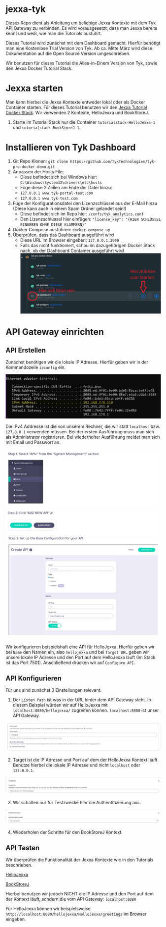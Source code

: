 # jexxa-tyk
Dieses Repo dient als Anleitung um beliebige Jexxa Kontexte mit dem Tyk API Gateway zu verbinden. Es wird vorausgesetzt, dass man Jexxa bereits kennt und weiß, wie man die Tutorials ausführt.

Dieses Tutorial wird zunächst mit dem Dashboard gemacht. Hierfür benötigt man eine Kostenlose Trial Version von Tyk. Ab ca. Mitte März wird diese Dokumentation auf die Open Source Version umgeschrieben.

Wir benutzen für dieses Tutorial die Alles-in-Einem Version von Tyk, sowie den Jexxa Docker Tutorial Stack. 

# Jexxa starten

Man kann hierbei die Jexxa Kontexte entweder lokal oder als Docker Container starten. Für dieses Tutorial benutzen wir den [Jexxa Tutorial Docker Stack](https://github.com/repplix/JexxaTutorials/blob/main/deploy/docker-compose.yml). Wir verwenden 2 Kontexte, HelloJexxa und BookStoreJ.

1) Starte im Tutorial Stack nur die Container `tutorialstack-HelloJexxa-1` und `tutorialstack-BookStoreJ-1`.


# Installieren von Tyk Dashboard

1) Git Repo Klonen: `git clone https://github.com/TykTechnologies/tyk-pro-docker-demo.git`
2) Anpassen der Hosts File:
   - Diese befindet sich bei Windows hier: `C:\Windows\System32\drivers\etc\hosts`
   - Füge diese 2 Zeilen am Ende der Datei hinzu:
   - `127.0.0.1 www.tyk-portal-test.com`
   - `127.0.0.1 www.tyk-test.com`
3) Füge der Konfigurationsdatei den Lizenzschlüssel aus der E-Mail hinzu (Diese kann auch in einem Spam Ordner gelandet sein!)
   - Diese befindet sich im Repo hier: `/confs/tyk_analytics.conf`
   - Den Lizenzschlüssel hier einfügen: `"license_key": "{HIER SCHLÜSSEL EINGEBEN OHNE DIESE KLAMMERN}"`
4) Docker Compose ausführen: `docker-compose up`
5) Überprüfen, dass das Dashboard ausgeführt wird
   - Diese URL im Browser eingeben: `127.0.0.1:3000`
   - Falls das nicht funktioniert, schau im dazugehörigen Docker Stack nach, ob der Dashboard Container ausgeführt wird
   ![Bild](https://github.com/paul-priv/jexxa-tyk/blob/main/Screenshots/Dashboard_Einschalten.jpg?raw=true)



# API Gateway einrichten

## API Erstellen

Zunächst benötigen wir die lokale IP Adresse. Hierfür geben wir in der Kommandozeile `ipconfig` ein.

![Bild](https://github.com/paul-priv/jexxa-tyk/blob/main/Screenshots/Lokale_IP_Adresse_Finden.jpg?raw=true)

Die IPv4 Addresse ist die von unserem Rechner, die wir statt `localhost` bzw. `127.0.0.1` verwenden müssen.
Bei der ersten Ausführung muss man sich als Administrator registrieren. Bei wiederholter Ausführung meldet man sich mit Email und Passwort an.

![Bild](https://github.com/paul-priv/jexxa-tyk/blob/main/Screenshots/API_Erstellen_Tyk_1.jpg?raw=true)
![Bild](https://github.com/paul-priv/jexxa-tyk/blob/main/Screenshots/API_Erstellen_Tyk_2.jpg?raw=true)
![Bild](https://github.com/paul-priv/jexxa-tyk/blob/main/Screenshots/API_Erstellen_Tyk_3.jpg?raw=true)

Wir konfigurieren beispielshaft eine API für HelloJexxa. Hierfür geben wir bei `Name` den Namen ein, also `hellojexxa` und bei `Target URL` geben wir unsere lokale IP Adresse und den Port auf dem HelloJexxa läuft (Im Stack ist das Port 7501). Anschließend drücken wir auf `Configure API`.

## API Konfigurieren

Für uns sind zunächst 3 Einstellungen relevant.

1) Der `Listen Path` ist was in der URL hinter dem API Gateway steht. In diesem Beispiel würden wir auf HelloJexxa mit `localhost:8080/hellojexxa/` zugreifen können. `localhost:8080` ist unser API Gateway.

![Bild](https://github.com/paul-priv/jexxa-tyk/blob/main/Screenshots/API_Configurieren_Tyk_1.jpg?raw=true)

2) Target ist die IP Adresse und Port auf dem der HelloJexxa Kontext läuft. Benutze hierbei die lokale IP Adresse und nicht `localhost` oder `127.0.0.1`.

![Bild](https://github.com/paul-priv/jexxa-tyk/blob/main/Screenshots/API_Configurieren_Tyk_2.jpg?raw=true)

3) Wir schalten nur für Testzwecke hier die Authentifizierung aus.

![Bild](https://github.com/paul-priv/jexxa-tyk/blob/main/Screenshots/API_Configurieren_Tyk_3.jpg?raw=true)

4) Wiederholen der Schritte für den BookStoreJ Kontext.

## API Testen

Wir überprüfen die Funktionalität der Jexxa Kontexte wie in den Tutorials beschrieben.

[HelloJexxa](https://github.com/repplix/JexxaTutorials/blob/main/HelloJexxa/README.md)

[BookStoreJ](https://github.com/repplix/JexxaTutorials/blob/main/BookStoreJ/README.md)

Hierbei benutzen wir jedoch NICHT die IP Adresse und den Port auf dem der Kontext läuft, sondern die vom API Gateway: `localhost:8080`

Für HelloJexxa können wir beispielsweise `http://localhost:8080/hellojexxa/HelloJexxa/greetings` im Browser eingeben.
